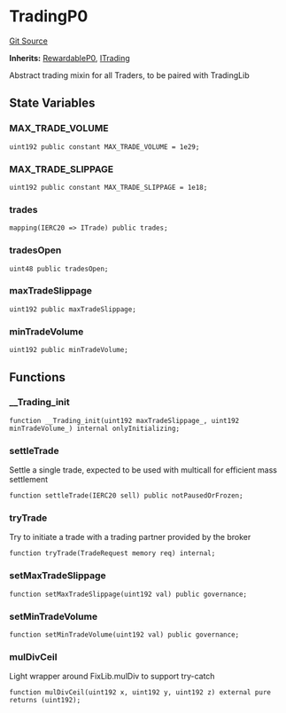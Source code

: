 # TradingP0
[Git Source](https://github.com/larrythecucumber321/protocol/blob/3222eb21fbb20ddd3d3fa2233072dfa96ea3e340/contracts/p0/mixins/Trading.sol)

**Inherits:**
[RewardableP0](/src/contracts/p0/mixins/Rewardable.sol/abstract.RewardableP0.md), [ITrading](/src/contracts/interfaces/ITrading.sol/interface.ITrading.md)

Abstract trading mixin for all Traders, to be paired with TradingLib


## State Variables
### MAX_TRADE_VOLUME

```solidity
uint192 public constant MAX_TRADE_VOLUME = 1e29;
```


### MAX_TRADE_SLIPPAGE

```solidity
uint192 public constant MAX_TRADE_SLIPPAGE = 1e18;
```


### trades

```solidity
mapping(IERC20 => ITrade) public trades;
```


### tradesOpen

```solidity
uint48 public tradesOpen;
```


### maxTradeSlippage

```solidity
uint192 public maxTradeSlippage;
```


### minTradeVolume

```solidity
uint192 public minTradeVolume;
```


## Functions
### __Trading_init


```solidity
function __Trading_init(uint192 maxTradeSlippage_, uint192 minTradeVolume_) internal onlyInitializing;
```

### settleTrade

Settle a single trade, expected to be used with multicall for efficient mass settlement


```solidity
function settleTrade(IERC20 sell) public notPausedOrFrozen;
```

### tryTrade

Try to initiate a trade with a trading partner provided by the broker


```solidity
function tryTrade(TradeRequest memory req) internal;
```

### setMaxTradeSlippage


```solidity
function setMaxTradeSlippage(uint192 val) public governance;
```

### setMinTradeVolume


```solidity
function setMinTradeVolume(uint192 val) public governance;
```

### mulDivCeil

Light wrapper around FixLib.mulDiv to support try-catch


```solidity
function mulDivCeil(uint192 x, uint192 y, uint192 z) external pure returns (uint192);
```

